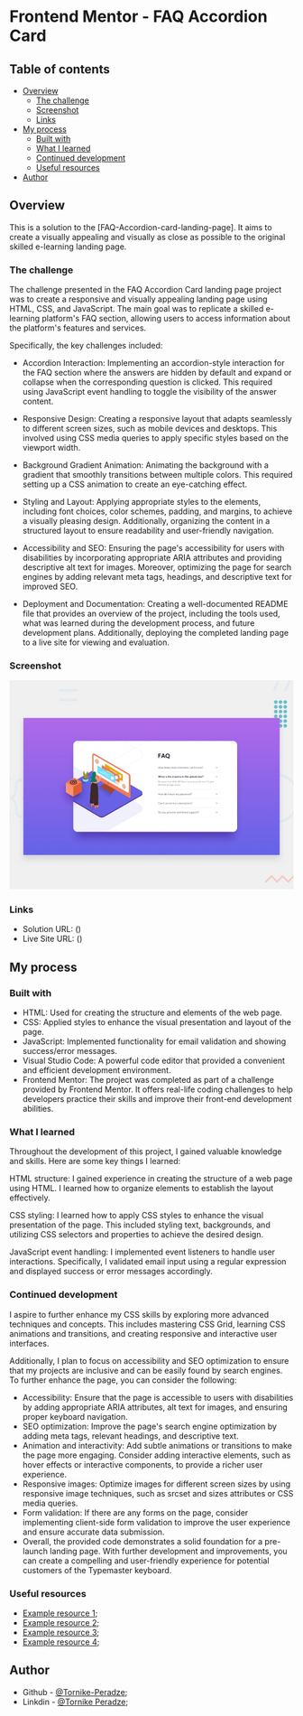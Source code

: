 # Frontend Mentor - FAQ Accordion Card

## Table of contents

- [Overview](#overview)
  - [The challenge](#the-challenge)
  - [Screenshot](#screenshot)
  - [Links](#links)
- [My process](#my-process)
  - [Built with](#built-with)
  - [What I learned](#what-i-learned)
  - [Continued development](#continued-development)
  - [Useful resources](#useful-resources)
- [Author](#author)

## Overview

This is a solution to the [FAQ-Accordion-card-landing-page]. It aims to create a visually appealing and visually as close as possible to the original skilled e-learning landing page.

### The challenge

The challenge presented in the FAQ Accordion Card landing page project was to create a responsive and visually appealing landing page using HTML, CSS, and JavaScript. The main goal was to replicate a skilled e-learning platform's FAQ section, allowing users to access information about the platform's features and services.

Specifically, the key challenges included:

- Accordion Interaction: Implementing an accordion-style interaction for the FAQ section where the answers are hidden by default and expand or collapse when the corresponding question is clicked. This required using JavaScript event handling to toggle the visibility of the answer content.

- Responsive Design: Creating a responsive layout that adapts seamlessly to different screen sizes, such as mobile devices and desktops. This involved using CSS media queries to apply specific styles based on the viewport width.

- Background Gradient Animation: Animating the background with a gradient that smoothly transitions between multiple colors. This required setting up a CSS animation to create an eye-catching effect.

- Styling and Layout: Applying appropriate styles to the elements, including font choices, color schemes, padding, and margins, to achieve a visually pleasing design. Additionally, organizing the content in a structured layout to ensure readability and user-friendly navigation.

- Accessibility and SEO: Ensuring the page's accessibility for users with disabilities by incorporating appropriate ARIA attributes and providing descriptive alt text for images. Moreover, optimizing the page for search engines by adding relevant meta tags, headings, and descriptive text for improved SEO.

- Deployment and Documentation: Creating a well-documented README file that provides an overview of the project, including the tools used, what was learned during the development process, and future development plans. Additionally, deploying the completed landing page to a live site for viewing and evaluation.

### Screenshot

![Webpage Preview](./design/desktop-preview.jpg)

### Links

- Solution URL: ()
- Live Site URL: ()

## My process

### Built with

- HTML: Used for creating the structure and elements of the web page.
- CSS: Applied styles to enhance the visual presentation and layout of the page.
- JavaScript: Implemented functionality for email validation and showing success/error messages.
- Visual Studio Code: A powerful code editor that provided a convenient and efficient development environment.
- Frontend Mentor: The project was completed as part of a challenge provided by Frontend Mentor. It offers real-life coding challenges to help developers practice their skills and improve their front-end development abilities.

### What I learned

Throughout the development of this project, I gained valuable knowledge and skills. Here are some key things I learned:

HTML structure: I gained experience in creating the structure of a web page using HTML. I learned how to organize elements to establish the layout effectively.

CSS styling: I learned how to apply CSS styles to enhance the visual presentation of the page. This included styling text, backgrounds, and utilizing CSS selectors and properties to achieve the desired design.

JavaScript event handling: I implemented event listeners to handle user interactions. Specifically, I validated email input using a regular expression and displayed success or error messages accordingly.

### Continued development

I aspire to further enhance my CSS skills by exploring more advanced techniques and concepts. This includes mastering CSS Grid, learning CSS animations and transitions, and creating responsive and interactive user interfaces.

Additionally, I plan to focus on accessibility and SEO optimization to ensure that my projects are inclusive and can be easily found by search engines.
To further enhance the page, you can consider the following:

- Accessibility: Ensure that the page is accessible to users with disabilities by adding appropriate ARIA attributes, alt text for images, and ensuring proper keyboard navigation.
- SEO optimization: Improve the page's search engine optimization by adding meta tags, relevant headings, and descriptive text.
- Animation and interactivity: Add subtle animations or transitions to make the page more engaging. Consider adding interactive elements, such as hover effects or interactive components, to provide a richer user experience.
- Responsive images: Optimize images for different screen sizes by using responsive image techniques, such as srcset and sizes attributes or CSS media queries.
- Form validation: If there are any forms on the page, consider implementing client-side form validation to improve the user experience and ensure accurate data submission.
- Overall, the provided code demonstrates a solid foundation for a pre-launch landing page. With further development and improvements, you can create a compelling and user-friendly experience for potential customers of the Typemaster keyboard.

### Useful resources

- [Example resource 1](https://www.w3schools.com/);
- [Example resource 2](https://developer.mozilla.org/en-US/);
- [Example resource 3](https://www.freecodecamp.org/learn/2022/responsive-web-design/);
- [Example resource 4](https://www.youtube.com/@WebDevSimplified);

## Author

- Github - [@Tornike-Peradze](https://github.com/Tornike-Peradze);
- Linkdin - [@Tornike Peradze](https://www.linkedin.com/in/tornike-peradze-ab508a1a4/);
